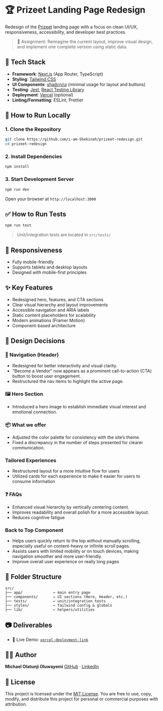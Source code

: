 # 🏆 Prizeet Landing Page Redesign

Redesign of the [Prizeet](https://www.prizeet.com) landing page with a focus on clean UI/UX, responsiveness, accessibility, and developer best practices.

> 🌟 Assignment: Reimagine the current layout, improve visual design, and implement one complete version using static data.

## 🔧 Tech Stack

- **Framework**: [Next.js](https://nextjs.org/) (App Router, TypeScript)
- **Styling**: [Tailwind CSS](https://tailwindcss.com/)
- **UI Components**: [shadcn/ui](https://ui.shadcn.com/) (minimal usage for layout and buttons)
- **Testing**: [Jest](https://jestjs.io/), [React Testing Library](https://testing-library.com/)
- **Deployment**: [Vercel](https://vercel.com/) (optional)
- **Linting/Formatting**: ESLint, Prettier

## 🚀 How to Run Locally

### 1. Clone the Repository

```bash
git clone https://github.com/i-am-Shekinah/prizeet-redesign.git
cd prizeet-redesign
```

### 2. Install Dependencies

```bash
npm install
```

### 3. Start Development Server

```bash
npm run dev
```

Open your browser at `http://localhost:3000`

## ✅ How to Run Tests

```bash
npm run test
```

> Unit/integration tests are located in `src/tests/`

## 📱 Responsiveness

- Fully mobile-friendly
- Supports tablets and desktop layouts
- Designed with mobile-first principles

## ✨ Key Features

- Redesigned hero, features, and CTA sections
- Clear visual hierarchy and layout improvements
- Accessible navigation and ARIA labels
- Static content placeholders for scalability
- Modern animations (Framer Motion)
- Component-based architecture

## 🧠 Design Decisions

### 🧭 Navigation (Header)

- Redesigned for better interactivity and visual clarity.
- "Become a Vendor" now appears as a prominent call-to-action (CTA) button to boost user engagement.
- Restructured the nav items to highlight the active page.

### 🖼️ Hero Section

- Introduced a hero image to establish immediate visual interest and emotional connection.

### 📦 What we offer

- Adjusted the color palette for consistency with the site’s theme.
- Fixed a discrepancy in the number of steps presented for clearer communication.

### Tailored Experiences

- Restructured layout for a more intuitive flow for users
- Utilized cards for each experience to make it easier for users to consume information

### ❓ FAQs

- Enhanced visual hierarchy by vertically centering content.
- Improves readability and overall polish for a more accessible layout.
- Reduces cognitive fatigue

### Back to Top Component

- Helps users quickly return to the top without manually scrolling, especially useful on content-heavy or infinite scroll pages.
- Assists users with limited mobility or on touch devices, making navigation smoother and more user-friendly.
- Improve overall user experience on really long pages

## 📁 Folder Structure

```
src/
├── app/              ← main entry page
├── components/       ← UI sections (Hero, Header, etc.)
├── tests/            ← unit/integration tests
├── styles/           ← Tailwind config & globals
├── lib/              ← helpers/utilities
```

## 📷 Deliverables

- 🔗 Live Demo: [`vercel-deployment-link`](https://prizeet-redesignio.vercel.app/)

## 👨‍💻 Author

**Michael Olatunji Oluwayemi**
[GitHub](https://github.com/i-am-Shekinah) · [LinkedIn](https://www.linkedin.com/in/michael-olatunji-75347b247/)

## 📄 License

This project is licensed under the [MIT License](LICENSE).
You are free to use, copy, modify, and distribute this project for personal or commercial purposes with attribution.
